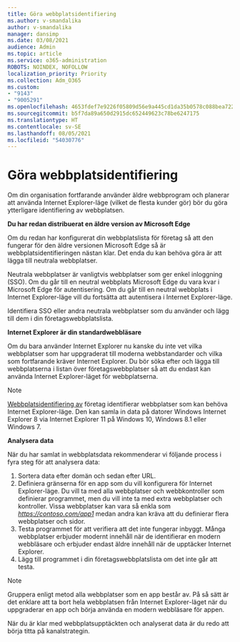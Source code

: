 ```yaml
---
title: Göra webbplatsidentifiering
ms.author: v-smandalika
author: v-smandalika
manager: dansimp
ms.date: 03/08/2021
audience: Admin
ms.topic: article
ms.service: o365-administration
ROBOTS: NOINDEX, NOFOLLOW
localization_priority: Priority
ms.collection: Adm_O365
ms.custom:
- "9143"
- "9005291"
ms.openlocfilehash: 4653fdef7e9226f05809d56e9a445cd1da35b0578c088bea72252a281d4527d2
ms.sourcegitcommit: b5f7da89a650d2915dc652449623c78be6247175
ms.translationtype: HT
ms.contentlocale: sv-SE
ms.lasthandoff: 08/05/2021
ms.locfileid: "54030776"
---
```

# <a name="do-site-discovery"></a>Göra webbplatsidentifiering

Om din organisation fortfarande använder äldre webbprogram och planerar att använda Internet Explorer-läge (vilket de flesta kunder gör) bör du göra ytterligare identifiering av webbplatsen.

**Du har redan distribuerat en äldre version av Microsoft Edge**

Om du redan har konfigurerat din webbplatslista för företag så att den fungerar för den äldre versionen Microsoft Edge så är webbplatsidentifieringen nästan klar. Det enda du kan behöva göra är att lägga till neutrala webbplatser.

Neutrala webbplatser är vanligtvis webbplatser som ger enkel inloggning (SSO). Om du går till en neutral webbplats Microsoft Edge du vara kvar i Microsoft Edge för autentisering. Om du går till en neutral webbplats i Internet Explorer-läge vill du fortsätta att autentisera i Internet Explorer-läge.

Identifiera SSO eller andra neutrala webbplatser som du använder och lägg till dem i din företagswebbplatslista.

**Internet Explorer är din standardwebbläsare**

Om du bara använder Internet Explorer nu kanske du inte vet vilka webbplatser som har uppgraderat till moderna webbstandarder och vilka som fortfarande kräver Internet Explorer. Du bör söka efter och lägga till webbplatserna i listan över företagswebbplatser så att du endast kan använda Internet Explorer-läget för webbplatserna.

> [!NOTE]
> [Webbplatsidentifiering av](https://docs.microsoft.com/internet-explorer/ie11-deploy-guide/collect-data-using-enterprise-site-discovery) företag identifierar webbplatser som kan behöva Internet Explorer-läge. Den kan samla in data på datorer Windows Internet Explorer 8 via Internet Explorer 11 på Windows 10, Windows 8.1 eller Windows 7.

**Analysera data**

När du har samlat in webbplatsdata rekommenderar vi följande process i fyra steg för att analysera data:
1. Sortera data efter domän och sedan efter URL.
2. Definiera gränserna för en app som du vill konfigurera för Internet Explorer-läge. Du vill ta med alla webbplatser och webbkontroller som definierar programmet, men du vill inte ta med extra webbplatser och kontroller. Vissa webbplatser kan vara så enkla som *https://contoso.com/app1* medan andra kan kräva att du definierar flera webbplatser och sidor.
3. Testa programmet för att verifiera att det inte fungerar inbyggt. Många webbplatser erbjuder modernt innehåll när de identifierar en modern webbläsare och erbjuder endast äldre innehåll när de upptäcker Internet Explorer.
4. Lägg till programmet i din företagswebbplatslista om det inte går att testa.

> [!NOTE]
> Gruppera enligt metod alla webbplatser som en app består av. På så sätt är det enklare att ta bort hela webbplatsen från Internet Explorer-läget när du uppgraderar en app och börja använda en modern webbläsare för appen.

När du är klar med webbplatsupptäckten och analyserat data är du redo att börja titta på kanalstrategin.

